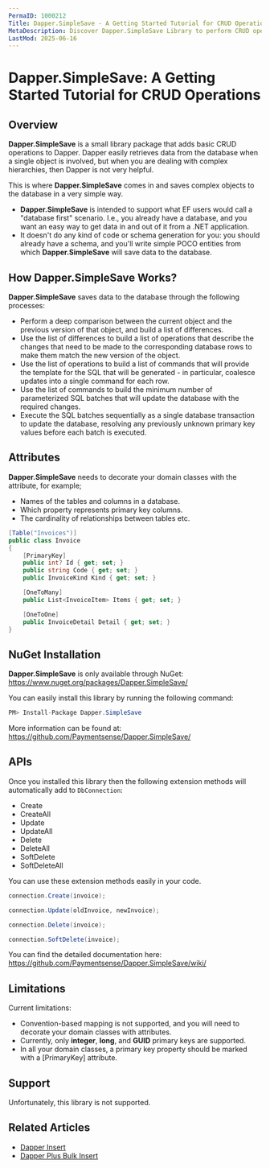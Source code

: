 ```yaml
---
PermaID: 1000212
Title: Dapper.SimpleSave - A Getting Started Tutorial for CRUD Operations
MetaDescription: Discover Dapper.SimpleSave Library to perform CRUD operations such as Create, CreateAll, Update, UpdateAll, Delete, DeleteAll, SoftDelete, SoftDeleteAll. Learn about Dapper.SimpleSave limitations and how to install it with NuGet.
LastMod: 2025-06-16
---
```


# Dapper.SimpleSave: A Getting Started Tutorial for CRUD Operations

## Overview

**Dapper.SimpleSave** is a small library package that adds basic CRUD operations to Dapper. Dapper easily retrieves data from the database when a single object is involved, but when you are dealing with complex hierarchies, then Dapper is not very helpful. 

This is where **Dapper.SimpleSave** comes in and saves complex objects to the database in a very simple way.

 - **Dapper.SimpleSave** is intended to support what EF users would call a "database first" scenario. I.e., you already have a database, and you want an easy way to get data in and out of it from a .NET application.
 - It doesn't do any kind of code or schema generation for you: you should already have a schema, and you'll write simple POCO entities from which **Dapper.SimpleSave** will save data to the database. 

## How Dapper.SimpleSave Works?

**Dapper.SimpleSave** saves data to the database through the following processes:

 - Perform a deep comparison between the current object and the previous version of that object, and build a list of differences.
 - Use the list of differences to build a list of operations that describe the changes that need to be made to the corresponding database rows to make them match the new version of the object.
 - Use the list of operations to build a list of commands that will provide the template for the SQL that will be generated - in particular, coalesce updates into a single command for each row.
 - Use the list of commands to build the minimum number of parameterized SQL batches that will update the database with the required changes.
 - Execute the SQL batches sequentially as a single database transaction to update the database, resolving any previously unknown primary key values before each batch is executed.

## Attributes

**Dapper.SimpleSave** needs to decorate your domain classes with the attribute, for example; 

- Names of the tables and columns in a database.
- Which property represents primary key columns. 
- The cardinality of relationships between tables etc.

```csharp
[Table("Invoices")]
public class Invoice
{
    [PrimaryKey]
    public int? Id { get; set; }
    public string Code { get; set; }
    public InvoiceKind Kind { get; set; }

    [OneToMany]
    public List<InvoiceItem> Items { get; set; }

    [OneToOne]
    public InvoiceDetail Detail { get; set; }
}
```

## NuGet Installation

**Dapper.SimpleSave** is only available through NuGet: <a href="https://www.nuget.org/packages/Dapper.SimpleSave/" target="_blank">https://www.nuget.org/packages/Dapper.SimpleSave/</a>

You can easily install this library by running the following command:

```csharp
PM> Install-Package Dapper.SimpleSave 
```

More information can be found at: <a href="https://github.com/Paymentsense/Dapper.SimpleSave/" target="_blank">https://github.com/Paymentsense/Dapper.SimpleSave/</a>

## APIs

Once you installed this library then the following extension methods will automatically add to `DbConnection`:

- Create
- CreateAll
- Update
- UpdateAll
- Delete
- DeleteAll
- SoftDelete
- SoftDeleteAll

You can use these extension methods easily in your code.

```csharp
connection.Create(invoice);

connection.Update(oldInvoice, newInvoice);

connection.Delete(invoice);

connection.SoftDelete(invoice);
```

You can find the detailed documentation here: <a href="https://github.com/Paymentsense/Dapper.SimpleSave/wiki/" target="_blank">https://github.com/Paymentsense/Dapper.SimpleSave/wiki/</a>

## Limitations
Current limitations:
- Convention-based mapping is not supported, and you will need to decorate your domain classes with attributes.
- Currently, only **integer**, **long**, and **GUID** primary keys are supported.
- In all your domain classes, a primary key property should be marked with a [PrimaryKey] attribute.

## Support
Unfortunately, this library is not supported.

## Related Articles

- [Dapper Insert](/execute#example-execute-insert)
- [Dapper Plus Bulk Insert](/bulk-insert)